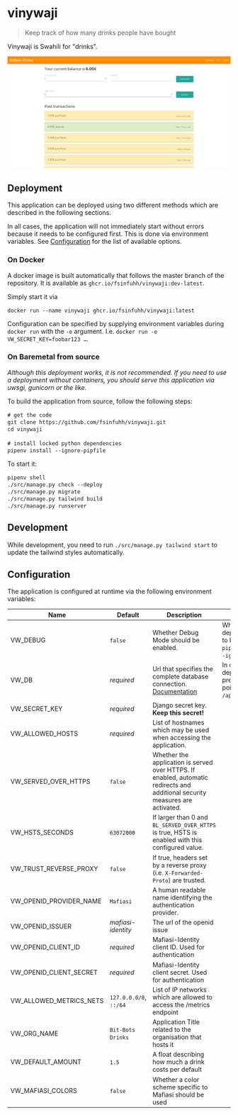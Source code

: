 # vinywaji

> Keep track of how many drinks people have bought

Vinywaji is Swahili for "drinks".

![screenshot](.screenshot.png)

## Deployment

This application can be deployed using two different methods which are described in the following sections.

In all cases, the application will not immediately start without errors because it needs to be configured first.
This is done via environment variables.
See [Configuration](#configuration) for the list of available options.

### On Docker

A docker image is built automatically that follows the master branch of the repository.
It is available as `ghcr.io/fsinfuhh/vinywaji:dev-latest`.

Simply start it via

```shell
docker run --name vinywaji ghcr.io/fsinfuhh/vinywaji:latest
```

Configuration can be specified by supplying environment variables during `docker run` with the `-e` argument.
I.e. `docker run -e VW_SECRET_KEY=foobar123 …`.

### On Baremetal from source

*Although this deployment works, it is not recommended. If you need to use a deployment without containers, you should
serve this application via uwsgi, gunicorn or the like.*

To build the application from source, follow the following steps:

```shell
# get the code
git clone https://github.com/fsinfuhh/vinywaji.git
cd vinywaji

# install locked python dependencies
pipenv install --ignore-pipfile
```

To start it:

```shell
pipenv shell
./src/manage.py check --deploy
./src/manage.py migrate
./src/manage.py tailwind build
./src/manage.py runserver
```

## Development

While development, you need to run `./src/manage.py tailwind start` to update the tailwind styles automatically.

## Configuration

The application is configured at runtime via the following environment variables:

| Name                    | Default                | Description                                                                                                                   | Notes                                                                                    |
|-------------------------|------------------------|-------------------------------------------------------------------------------------------------------------------------------|------------------------------------------------------------------------------------------|
| VW_DEBUG                | `false`                | Whether Debug Mode should be enabled.                                                                                         | When `true`, dependencies have to be installed with `pipenv install -d --ignore-pipfile` |
| VW_DB                   | *required*             | Url that specifies the complete database connection. [Documentation](https://pypi.org/project/dj-database-url/)               | In container based deployments this preconfigured to point to `/app/data/db.sqlite`      |
| VW_SECRET_KEY           | *required*             | Django secret key. **Keep this secret!**                                                                                      |                                                                                          |
| VW_ALLOWED_HOSTS        | *required*             | List of hostnames which may be used when accessing the application.                                                           |                                                                                          |
| VW_SERVED_OVER_HTTPS    | `false`                | Whether the application is served over HTTPS. If enabled, automatic redirects and additional security measures are activated. |                                                                                          |
| VW_HSTS_SECONDS         | `63072000`             | If larger than 0 and `BL_SERVED_OVER_HTTPS` is true, HSTS is enabled with this configured value.                              |                                                                                          |
| VW_TRUST_REVERSE_PROXY  | `false`                | If true, headers set by a reverse proxy (i.e. `X-Forwarded-Proto`) are trusted.                                               |                                                                                          |
| VW_OPENID_PROVIDER_NAME | `Mafiasi`              | A human readable name identifying the authentication provider.                                                                |                                                                                          |
| VW_OPENID_ISSUER        | *mafiasi-identity*     | The url of the openid issue                                                                                                   |                                                                                          |
| VW_OPENID_CLIENT_ID     | *required*             | Mafiasi-Identity client ID. Used for authentication                                                                           |                                                                                          |
| VW_OPENID_CLIENT_SECRET | *required*             | Mafiasi-Identity client secret. Used for authentication                                                                       |                                                                                          |
| VW_ALLOWED_METRICS_NETS | `127.0.0.0/8`, `::/64` | List of IP networks which are allowed to access the /metrics endpoint                                                         |                                                                                          |
| VW_ORG_NAME             | `Bit-Bots Drinks`      | Application Title related to the organisation that hosts it                                                                   |                                                                                          |
| VW_DEFAULT_AMOUNT       | `1.5`                  | A float describing how much a drink costs per default                                                                         |                                                                                          |
| VW_MAFIASI_COLORS       | `false`                | Whether a color scheme specific to Mafiasi should be used                                                                     |                                                                                          |
